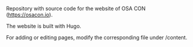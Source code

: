Repository with source code for the website of OSA CON (https://osacon.io).

The website is built with Hugo.

For adding or editing pages, modify the corresponding file under /content.
